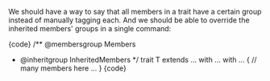 We should have a way to say that all members in a trait have a certain group instead of manually tagging each. And we should be able to override the inherited members' groups in a single command:

{code}
/** @membersgroup Members 
 *  @inheritgroup InheritedMembers
 */
trait T extends ... with ... with ... {
  // many members here ...
}
{code}
